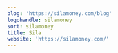 ```yaml
---
blog: 'https://silamoney.com/blog'
logohandle: silamoney
sort: silamoney
title: Sila
website: 'https://silamoney.com/'
---
```

